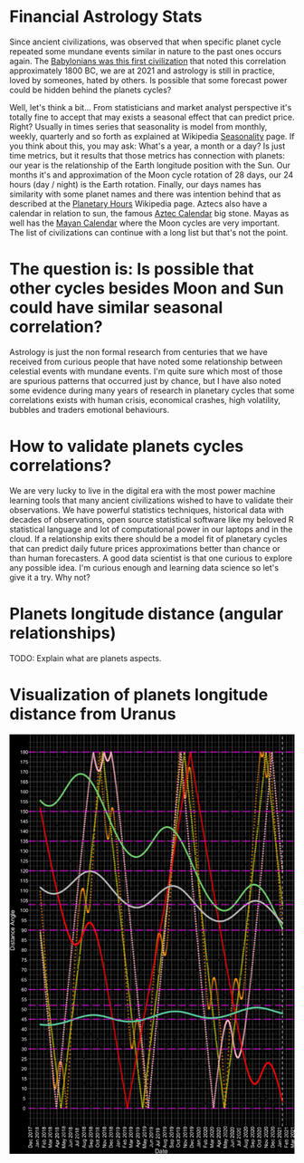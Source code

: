 # Financial Astrology Stats

Since ancient civilizations, was observed that when specific planet cycle repeated some mundane events similar in nature to the past ones occurs again. The [Babylonians was this first civilization][1] that noted this correlation approximately 1800 BC, we are at 2021 and astrology is still in practice, loved by someones, hated by others. Is possible that some forecast power could be hidden behind the planets cycles?

Well, let's think a bit... From statisticians and market analyst perspective it's totally fine to accept that may exists a seasonal effect that can predict price. Right? Usually in times series that seasonality is model from monthly, weekly, quarterly and so forth as explained at Wikipedia [Seasonality][2] page. If you think about this, you may ask: What's a year, a month or a day? Is just time metrics, but it results that those metrics has connection with planets: our year is the relationship of the Earth longitude position with the Sun. Our months it's and approximation of the Moon cycle rotation of 28 days, our 24 hours (day / night) is the Earth rotation. Finally, our days names has similarity with some planet names and there was intention behind that as described at the [Planetary Hours][3] Wikipedia page. Aztecs also have a calendar in relation to sun, the famous [Aztec Calendar][4] big stone. Mayas as well has the [Mayan Calendar][5] where the Moon cycles are very important. The list of civilizations can continue with a long list but that's not the point.

# The question is: Is possible that other cycles besides Moon and Sun could have similar seasonal correlation?

Astrology is just the non formal research from centuries that we have received from curious people that have noted some relationship between celestial events with mundane events. I'm quite sure which most of those are spurious patterns that occurred just by chance, but I have also noted some evidence during many years of research in planetary cycles that some correlations exists with human crisis, economical crashes, high volatility, bubbles and traders emotional behaviours.

# How to validate planets cycles correlations?

We are very lucky to live in the digital era with the most power machine learning tools that many ancient civilizations wished to have to validate their observations. We have powerful statistics techniques, historical data with decades of observations, open source statistical software like my beloved R statistical language and lot of computational power in our laptops and in the cloud. If a relationship exits there should be a model fit of planetary cycles that can predict daily future prices approximations better than chance or than human forecasters. A good data scientist is that one curious to explore any possible idea. I'm curious enough and learning data science so let's give it a try. Why not?

# Planets longitude distance (angular relationships)
TODO: Explain what are planets aspects.

# Visualization of planets longitude distance from Uranus

![](visualizations/planets_longitude_distance_from_uranus.png?raw=true)

[1]: https://en.wikipedia.org/wiki/Babylonian_astrology
[2]: https://en.wikipedia.org/wiki/Seasonality
[3]: https://en.wikipedia.org/wiki/Planetary_hours
[4]: https://en.wikipedia.org/wiki/Aztec_calendar
[5]: https://en.wikipedia.org/wiki/Maya_calendar